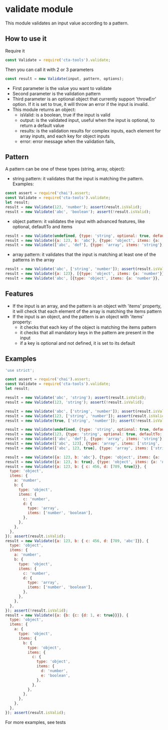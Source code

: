 # validate module

This module validates an input value according to a pattern.

## How to use it

Require it

````javascript
const Validate = require('cta-tools').validate;
````

Then you can call it with 2 or 3 parameters

````javascript
const result = new Validate(input, pattern, options);
````

- First parameter is the value you want to validate
- Second parameter is the validation pattern
- Third parameter is an optional object that currently support 'throwErr' option. If it is set to true, it will throw an error if the input is invalid.
- This module returns an object:
    * isValid: is a boolean, true if the input is valid
    * output: is the validated input, useful when the input is optional, to return a default value
    * results: is the validation results for complex inputs, each element for array inputs, and each key for object inputs
    * error: error message when the validation fails,

## Pattern

A pattern can be one of these types (string, array, object):

* string pattern: it validates that the input is matching the pattern. Examples:
````javascript
const assert = require('chai').assert;
const Validate = require('cta-tools').validate;
let result;
result = new Validate(123, 'number'); assert(result.isValid);
result = new Validate('abc', 'boolean'); assert(!result.isValid);
````

* object pattern: it validates the input with advanced features, like optional, defaultTo and items
````javascript
result = new Validate(undefined, {type: 'string', optional: true, defaultTo: 'abc'}); assert(result.isValid); assert.strictEqual(result.output, 'abc');
result = new Validate({a: 123, b: 'abc'}, {type: 'object', items: {a: 'number', b: 'string'}}); assert(result.isValid);
result = new Validate(['abc', 'def'], {type: 'array', items: 'string'}); assert(result.isValid);
````

* array pattern: it validates that the input is matching at least one of the patterns in the array
````javascript
result = new Validate('abc', ['string', 'number']); assert(result.isValid);
result = new Validate({a: 123}, [{type: 'object', items: {a: 'number'}}, 'string']); assert(result.isValid);
result = new Validate('abc', [{type: 'object', items: {a: 'number'}}, 'string']); assert(result.isValid);
````

## Features

- If the input is an array, and the pattern is an object with 'items' property, it will check that each element of the array is matching the items pattern
- If the input is an object, and the pattern is an object with 'items' property:
    * it checks that each key of the object is matching the items pattern
    * it checks that all mandatory keys in the pattern are present in the input
    * if a key is optional and not defined, it is set to its default


## Examples
````javascript
'use strict';

const assert = require('chai').assert;
const Validate = require('cta-tools').validate;
let result;

result = new Validate('abc', 'string'); assert(result.isValid);
result = new Validate(123, 'string'); assert(!result.isValid);

result = new Validate('abc', ['string', 'number']); assert(result.isValid);
result = new Validate(123, ['string', 'number']); assert(result.isValid);
result = new Validate(true, ['string', 'number']); assert(!result.isValid);

result = new Validate(undefined, {type: 'string', optional: true, defaultTo: 'abc'}); assert(result.isValid); assert.strictEqual(result.output, 'abc');
result = new Validate(123, {type: 'string', optional: true, defaultTo: 'abc'}); assert(!result.isValid);
result = new Validate(['abc', 'def'], {type: 'array', items: 'string'}); assert(result.isValid);
result = new Validate(['abc', 123], {type: 'array', items: ['string', 'number']}); assert(result.isValid);
result = new Validate(['abc', 123, true], {type: 'array', items: ['string', 'number']}); assert(!result.isValid);

result = new Validate({a: 123, b: 'abc'}, {type: 'object', items: {a: 'number', b: 'string'}}); assert(result.isValid);
result = new Validate({a: 123, b: true}, {type: 'object', items: {a: 'number', b: ['string', 'boolean']}}); assert(result.isValid);
result = new Validate({a: 123, b: { c: 456, d: [789, true]}}, {
  type: 'object',
  items: {
    a: 'number',
    b: {
      type: 'object',
      items: {
        c: 'number',
        d: {
          type: 'array',
          items: ['number', 'boolean'],
        },
      },
    },
  },
}); assert(result.isValid);
result = new Validate({a: 123, b: { c: 456, d: [789, 'abc']}}, {
  type: 'object',
  items: {
    a: 'number',
    b: {
      type: 'object',
      items: {
        c: 'number',
        d: {
          type: 'array',
          items: ['number', 'boolean'],
        },
      },
    },
  },
}); assert(!result.isValid);
result = new Validate({a: {b: {c: {d: 1, e: true}}}}, {
  type: 'object',
  items: {
    a: {
      type: 'object',
      items: {
        b: {
          type: 'object',
          items: {
            c: {
              type: 'object',
              items: {
                d: 'number',
                e: 'boolean',
              },
            },
          },
        },
      },
    },
  },
}); assert(result.isValid);

````

For more examples, see tests